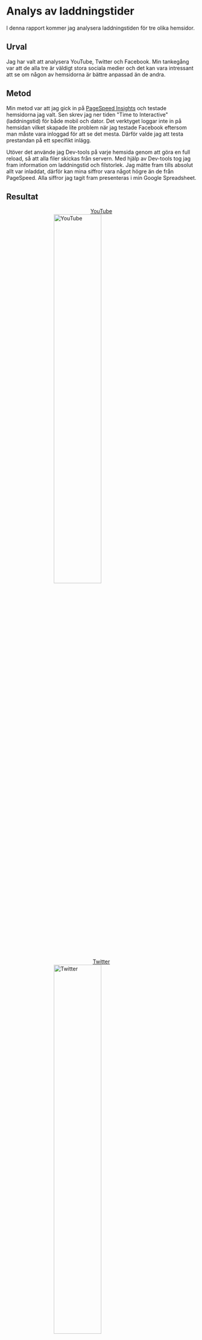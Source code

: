 Analys av laddningstider
=======================

I denna rapport kommer jag analysera laddningstiden för tre olika hemsidor.

Urval
-----------------------

Jag har valt att analysera YouTube, Twitter och Facebook. Min tankegång var att de alla tre är väldigt stora sociala medier och det kan vara intressant att se om någon av hemsidorna är bättre anpassad än de andra.

Metod
-----------------------

Min metod var att jag gick in på [PageSpeed Insights](https://pagespeed.web.dev) och testade hemsidorna jag valt. Sen skrev jag ner tiden "Time to Interactive" (laddningstid) för både mobil och dator. Det verktyget loggar inte in på hemsidan vilket skapade lite problem när jag testade Facebook eftersom man måste vara inloggad för att se det mesta. Därför valde jag att testa prestandan på ett specifikt inlägg. 

Utöver det använde jag Dev-tools på varje hemsida genom att göra en full reload, så att alla filer skickas från servern. Med hjälp av Dev-tools tog jag fram information om laddningstid och filstorlek. Jag mätte fram tills absolut allt var inladdat, därför kan mina siffror vara något högre än de från PageSpeed. Alla siffror jag tagit fram presenteras i min Google Spreadsheet.

Resultat
-----------------------

<div>
<figure style="margin: 0 auto">
<figcaption style="text-align: center"><a href="https://www.youtube.com">YouTube</a></figcaption>
<img src="%base_url%/image/youtube.png" alt="YouTube" style="width: 50%; display: block; margin: 0 auto; margin-bottom: 1rem">
</figure>

<figure style="margin: 0 auto">
<figcaption style="text-align: center"><a href="https://www.twitter.com">Twitter</a></figcaption>
<img src="%base_url%/image/twitter-02.png" alt="Twitter" style="width: 50%; display: block; margin: 0 auto; margin-bottom: 1rem">
</figure>

<figure style="margin: 0 auto">
<figcaption style="text-align: center"><a href="https://www.facebook.com/photo/?fbid=811984878912042&set=a.105451242898746">Facebook (ett inlägg)</a></figcaption>
<img src="%base_url%/image/facebook-02.png" alt="Facebook (one post)" style="width: 50%; display: block; margin: 0 auto; margin-bottom: 1rem">
</figure>

<figure style="margin: 0 auto">
<figcaption style="text-align: center"><a href="https://www.facebook.com">Facebook</a></figcaption>
<img src="%base_url%/image/facebook.png" alt="Facebook" style="width: 50%; display: block; margin: 0 auto; margin-bottom: 1rem">
</figure>
</div>

<div style="display: flex; justify-content: center">
<iframe style="width: 47.5%; height: 13rem" src="https://docs.google.com/spreadsheets/d/e/2PACX-1vSL3vSxjlogrCXxpIdv2yb_c8GREfNJaPWV5hSkO1aKHMW0OV371-t-9pEnUgego-O9xRno0CFL0GXI/pubhtml?widget=true&amp;headers=false"></iframe>
</div>

<!-- Dokumentera dina resultat från din studie. Berätta vad du kom fram till, vilka resultat du hittade och observerade. -->

Analys
-----------------------

<!-- Diskutera och analysera de resultaten du fann. -->

YouTube's laddningstid var den sämsta utan tvekan enligt PageSpeed, speciellt på mobilen. Där tog det 10,6 sekunder för sidan att ladda och PageSpeed uppskattar att det går att förbättra det med cirka 5,5 sekunder. Mer än hälften av den minskningen består av att ta bort oanvänd JavaScript och CSS. På datorn tog det istället 6,1 sekunder med en möjligthet att förbättras 2,5 sekunder, främst genom att ta bort oanvänd kod och minska serverns svarstid.

Twitter's laddningstid på mobilen var 7,1 sekunder där cirka 3,5 sekunder tas upp av oanvänd JavaScript, enligt PageSpeed. På datorn däremot gick det mycket snabbare, endast 1,6 sekunder med en potentiell ökning av 0,6 sekunder genom att ta bort oanvänd JavaScript.

Facebook's laddningstid enligt PageSpeed hamnade på 1,7 sekunder på datorn och 2,7 sekunder på mobilen. Trots denna korta tid i jämförelse med de andra hemsidorna så påstår PageSpeed att de kan spara cirka 0,9 sekunder på datorn genom att ta bort oanvänd kod. På mobilen är chanserna ännu större, där påstås det möjligt att spara ungefär 2,5 sekunder. Nackdelar med hemsidan för mobilen består av oanvänd kod, bilder i fel upplösning och gammal JavaScript-kod.

Den största boven för dessa hemsidors laddningstider verkar utan tvekan vara oanvänd kod, speciellt JavaScript. Vinnaren står mellan Twitter och Facebook om man tittar laddningstider. Enligt mig är Twitter den klara vinnaren med tanke på att hemsidan laddar in ett flöde med inlägg medan mätningen på Facebook endast var ett inlägg, på grund av problem med inloggning som jag tidigare nämnt. Twitter hade dessutom minst antal problem. Att Twitter's hemsida kunde halvera sin laddningstid till mobilen och var så seg jämfört med på datorn kan bero på att den inte är lika bra underhållen eftersom det finns en app till mobilen. 

När man även jämför antal filer som laddas in (requests) på sidan ser man att Twitter har 104 stycken som tar upp 7,4 MB. Facebook hade minst antal requests och data om man tittar på raden i min spreadsheet där jag inte var inloggad och endast tittade på ett bildinlägg. När jag däremot var inloggad på Facebook och kunde se flödet av inlägg blev det 269 requests på totalt 21,9 MB. Ännu en anledning till att Twitter är vinnaren. När man såg flödet på alla tre hemsidor hade YouTube färre requests, men större filstorlek än Twitter och nästan lika stor som Facebook. Utöver det hade YouTube mycket värre laddningstider och poäng på PageSpeed jämfört med Twitter.

Utifrån det jag lärt mig i denna analys skulle jag säga att en laddningstid på 5 sekunder på mobilen är väldigt bra, något som endast Facebook-inlägget klarade. Däremot fick Twitter 65 av 100 poäng med 7,1 sekunder som enligt PageSpeed är okej. Runt 7-9 sekunder är min gräns där det är för långsamt på mobilen. På datorn däremot tycker jag att allt som är snabbare än 2-3 sekunder är bra, 1 sekund är väldigt bra. Twitter hade som sagt 1,6 sekunder. Gränsen för vad som är dåligt ligger runt 5 sekunder för mig, YouTube hade 6,1 sekunder tyvärr, väldigt oimponerande. 

Referenser
-----------------------

<div style="display: flex; justify-content: center">
<ul>
<li><a href="https://pagespeed.web.dev">PageSpeed Insights</a></li>
<li>Google's Devtools</li>
</ul>
</div>

Övrigt
-----------------------

Skriven av Gabriel Rahm.